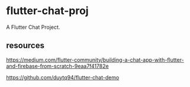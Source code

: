 # flutter-chat-proj

A Flutter Chat Project.

## resources

https://medium.com/flutter-community/building-a-chat-app-with-flutter-and-firebase-from-scratch-9eaa7f41782e

https://github.com/duytq94/flutter-chat-demo


